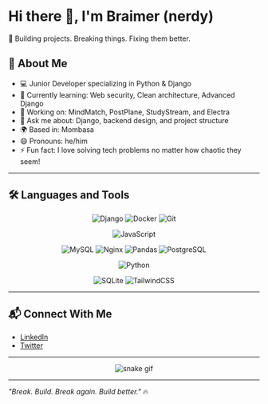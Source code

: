 # Hi there 👋, I'm Braimer (nerdy)

🚀 Building projects. Breaking things. Fixing them better.

## 🧠 About Me
- 💻 Junior Developer specializing in Python & Django
- 🌱 Currently learning: Web security, Clean architecture, Advanced Django
- 🔭 Working on: MindMatch, PostPlane, StudyStream, and Electra
- 💬 Ask me about: Django, backend design, and project structure
- 🌍 Based in: Mombasa
- 😄 Pronouns: he/him
- ⚡ Fun fact: I love solving tech problems no matter how chaotic they seem!

---

## 🛠️ Languages and Tools

<div align="center" style="flex-wrap: wrap;">

![Django](https://img.shields.io/badge/Django-092E20?style=for-the-badge&logo=django&logoColor=white)
![Docker](https://img.shields.io/badge/Docker-2496ED?style=for-the-badge&logo=docker&logoColor=white)
![Git](https://img.shields.io/badge/Git-F05032?style=for-the-badge&logo=git&logoColor=white)

![JavaScript](https://img.shields.io/badge/JavaScript-F7DF1E?style=for-the-badge&logo=javascript&logoColor=black)

![MySQL](https://img.shields.io/badge/MySQL-4479A1?style=for-the-badge&logo=mysql&logoColor=white)
![Nginx](https://img.shields.io/badge/Nginx-009639?style=for-the-badge&logo=nginx&logoColor=white)
![Pandas](https://img.shields.io/badge/Pandas-150458?style=for-the-badge&logo=pandas&logoColor=white)
![PostgreSQL](https://img.shields.io/badge/PostgreSQL-4169E1?style=for-the-badge&logo=postgresql&logoColor=white)

![Python](https://img.shields.io/badge/Python-3776AB?style=for-the-badge&logo=python&logoColor=white)

![SQLite](https://img.shields.io/badge/SQLite-003B57?style=for-the-badge&logo=sqlite&logoColor=white)
![TailwindCSS](https://img.shields.io/badge/Tailwind_CSS-06B6D4?style=for-the-badge&logo=tailwindcss&logoColor=white)

</div>

---

## 📬 Connect With Me
- [LinkedIn](https://www.linkedin.com/in/braimer-omondi-baa573349/)
- [Twitter](https://x.com/Braimer__1)

---




<div align="center">

![snake gif](https://github.com/Braimer/Braimer/blob/output/github-contribution-grid-snake.svg)

</div>

---

_"Break. Build. Break again. Build better."_ 🔥

